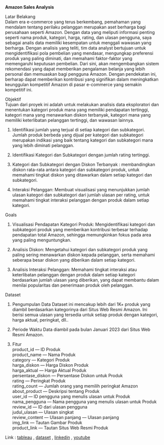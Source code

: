 <b>Amazon Sales Analysis</b><br>

Latar Belakang <br>
Dalam era e-commerce yang terus berkembang, pemahaman yang mendalam tentang perilaku pelanggan merupakan aset berharga bagi perusahaan seperti Amazon. Dengan data yang meliputi informasi penting seperti nama produk, kategori, harga, rating, dan ulasan pengguna, saya sebagai analis data memiliki kesempatan untuk menggali wawasan yang berharga. Dengan analisis yang teliti, tim data analyst bertujuan untuk mengidentifikasi pola pembelian yang mendasar, mengungkap preferensi produk yang paling diminati, dan memahami faktor-faktor yang memengaruhi keputusan pembelian. Dari sini, akan mengembangkan sistem rekomendasi yang dapat memberikan pengalaman belanja yang lebih personal dan memuaskan bagi pengguna Amazon. Dengan pendekatan ini, berharap dapat memberikan kontribusi yang signifikan dalam meningkatkan keunggulan kompetitif Amazon di pasar e-commerce yang semakin kompetitif ini.

Objektif <br>
Tujuan dari proyek ini adalah untuk melakukan analisis data eksploratori dan menentukan kategori produk mana yang memiliki pendapatan tertinggi, kategori mana yang menawarkan diskon terbanyak, kategori mana yang memiliki keterlibatan pelanggan tertinggi, dan wawasan lainnya.

1. Identifikasi jumlah yang terjual di setiap kategori dan subkategori. Jumlah produk berbeda yang dijual per kategori dan subkategori merupakan indikasi yang baik tentang kategori dan subkategori mana yang lebih diminati pelanggan.

2. Identifikasi Kategori dan Subkategori dengan jumlah rating tertinggi.

3. Kategori dan Subkategori dengan Diskon Terbanyak : membandingkan diskon rata-rata antara kategori dan subkategori produk, untuk memahami tingkat diskon yang ditawarkan dalam setiap kategori dan subkategori.

4. Interaksi Pelanggan: Membuat visualisasi yang menunjukkan jumlah ulasan kategori dan subkategori dari jumlah ulasan per rating, untuk memahami tingkat interaksi pelanggan dengan produk dalam setiap kategori.

Goals
1. Visualisasi Pendapatan Kategori Produk: Mengidentifikasi kategori dan subkategori produk yang memberikan kontribusi terbesar terhadap pendapatan total Amazon, sehingga memungkinkan fokus pada area yang paling menguntungkan.

2. Analisis Diskon: Mengetahui kategori dan subkategori produk yang paling sering menawarkan diskon kepada pelanggan, serta memahami seberapa besar diskon yang diberikan dalam setiap kategori.

3. Analisis Interaksi Pelanggan: Memahami tingkat interaksi atau keterlibatan pelanggan dengan produk dalam setiap kategori berdasarkan jumlah ulasan yang diberikan, yang dapat membantu dalam menilai popularitas dan penerimaan produk oleh pelanggan.

Dataset
1. Pengumpulan Data
Dataset ini mencakup lebih dari 1K+ produk yang diambil berdasarkan kategorinya dari Situs Web Resmi Amazon. Ini berisi semua ulasan yang tersedia untuk setiap produk dengan kategori, harga aktual, peringkat, dll..

2. Periode Waktu
Data diambil pada bulan Januari 2023 dari Situs Web Resmi Amazon.

3. Fitur <br>
product_id — ID Produk <br>
product_name — Nama Produk <br>
category — Kategori Produk <br>
harga_diskon — Harga Diskon Produk <br>
harga_aktual — Harga Aktual Produk <br>
persentase_diskon — Persentase Diskon untuk Produk <br>
rating — Peringkat Produk <br>
rating_count — Jumlah orang yang memilih peringkat Amazon <br>
about_product — Deskripsi tentang Produk <br>
user_id — ID pengguna yang menulis ulasan untuk Produk <br>
nama_pengguna — Nama pengguna yang menulis ulasan untuk Produk <br>
review_id — ID dari ulasan pengguna <br>
judul_ulasan — Ulasan singkat <br>
review_content — Ulasan panjang — Ulasan panjang <br>
img_link — Tautan Gambar Produk <br>
product_link — Tautan Situs Web Resmi Produk

Link :  [tableau](https://public.tableau.com/views/PROJECT_17116087095310/Dashboard1?:language=en-US&:sid=&:display_count=n&:origin=viz_share_link) , 
        [dataset](https://www.kaggle.com/datasets/karkavelrajaj/amazon-sales-dataset/data) ,
        [linkedin](https://www.linkedin.com/in/dwi-ernawati/) ,
        [youtube](https://youtu.be/_Y8mzTe4gcg)

